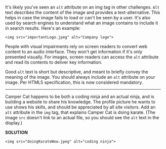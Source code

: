 It's likely you've seen an `alt` attribute on an img tag in other challenges. `Alt` text describes the content of the image and provides a text-alternative. This helps in case the image fails to load or can't be seen by a user. It's also used by search engines to understand what an image contains to include it in search results. Here's an example:

`<img src="importantLogo.jpeg" alt="Company logo">`

People with visual impairments rely on screen readers to convert web content to an audio interface. They won't get information if it's only presented visually. For images, screen readers can access the `alt` attribute and read its contents to deliver key information.

Good `alt` text is short but descriptive, and meant to briefly convey the meaning of the image. You should always include an `alt` attribute on your image. Per HTML5 specification, this is now considered mandatory.

---

Camper Cat happens to be both a coding ninja and an actual ninja, and is building a website to share his knowledge. The profile picture he wants to use shows his skills, and should be appreciated by all site visitors. Add an `alt` attribute in the `img` tag, that explains Camper Cat is doing karate. (The image `src` doesn't link to an actual file, so you should see the `alt` text in the display.)

**SOLUTION**

```
<img src="doingKarateWow.jpeg" alt="coding ninja">
```
